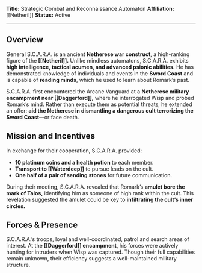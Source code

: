 **Title:** Strategic Combat and Reconnaissance Automaton
**Affiliation:** [[Netheril]]
**Status:** Active

---
## **Overview**
General S.C.A.R.A. is an ancient **Netherese war construct**, a high-ranking figure of the **[[Netheril]].** Unlike mindless automatons, S.C.A.R.A. exhibits **high intelligence, tactical acumen, and advanced psionic abilities.** He has demonstrated knowledge of individuals and events in the **Sword Coast** and is capable of **reading minds**, which he used to learn about Romark’s past.

S.C.A.R.A. first encountered the Arcane Vanguard at a **Netherese military encampment near [[Daggerford]],** where he interrogated Wisp and probed Romark’s mind. Rather than execute them as potential threats, he extended an offer: **aid the Netherese in dismantling a dangerous cult terrorizing the Sword Coast**—or face death.

## **Mission and Incentives**
In exchange for their cooperation, S.C.A.R.A. provided:

- **10 platinum coins and a health potion** to each member.
- **Transport to [[Waterdeep]]** to pursue leads on the cult.
- **One half of a pair of sending stones** for future communication.

During their meeting, S.C.A.R.A. revealed that Romark’s **amulet bore the mark of Talos,** identifying him as someone of high rank within the cult. This revelation suggested the amulet could be key to **infiltrating the cult’s inner circles.**

## **Forces & Presence**
S.C.A.R.A.’s troops, loyal and well-coordinated, patrol and search areas of interest. At the **[[Daggerford]] encampment**, his forces were actively hunting for intruders when Wisp was captured. Though their full capabilities remain unknown, their efficiency suggests a well-maintained military structure.